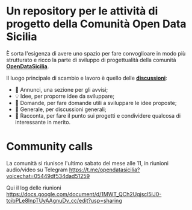 # Un repository per le attività di progetto della Comunità Open Data Sicilia

È sorta l'esigenza di avere uno spazio per fare convoglioare in modo più strutturato e ricco la parte di sviluppo di progettualità della comunità [**OpenDataSicilia**](https://tinyurl.com/opendatasicilia).

Il luogo principale di scambio e lavoro è quello delle [**discussioni**](https://github.com/opendatasicilia/comunita/discussions):

- 📣 Annunci, una sezione per gli avvisi;
- 💡 Idee, per proporre idee da sviluppare;
- 🙏 Domande, per fare domande utili a sviluppare le idee proposte;
- 💬 Generale, per discussioni generali;
- 🙌 Racconta, per fare il punto sui progetti e condividere qualcosa di interessante in merito.

# Community calls

La comunità si riunisce l'ultimo sabato del mese alle 11, in riunioni audio/video su Telegram <https://t.me/opendatasicilia?voicechat=05449df534dad51259>

Qui il log delle riunioni <https://docs.google.com/document/d/1MWT_QCh2Uqjscl5lJ0-tcibPLe8InpTUyAAgnuDv_cc/edit?usp=sharing>
